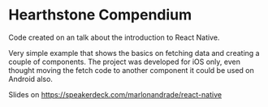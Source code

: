 # Hearthstone Compendium

Code created on an talk about the introduction to React Native.

Very simple example that shows the basics on fetching data and creating a couple of components. The project was developed for iOS only, even thought moving the fetch code to another component it could be used on Android also.

Slides on https://speakerdeck.com/marlonandrade/react-native
